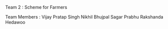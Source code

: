 Team 2 : Scheme for Farmers

Team Members : 
Vijay Pratap Singh
Nikhil Bhujpal
Sagar Prabhu
Rakshanda Hedawoo
